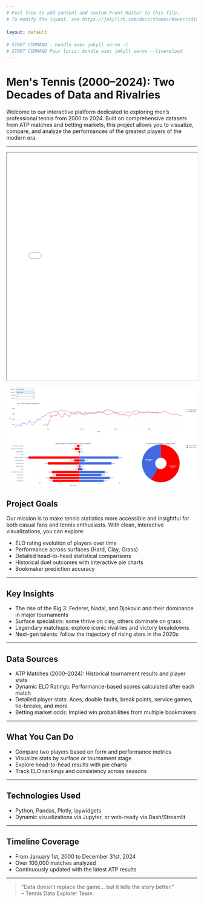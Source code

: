 ```yaml
---
# Feel free to add content and custom Front Matter to this file.
# To modify the layout, see https://jekyllrb.com/docs/themes/#overriding-theme-defaults

layout: default

# START COMMAND : bundle exec jekyll serve -l
# START COMMAND Pour loris: bundle exec jekyll serve --livereload
---
```

<!-- titre image  -->



# Men's Tennis (2000–2024): Two Decades of Data and Rivalries

Welcome to our interactive platform dedicated to exploring men’s professional tennis from 2000 to 2024. Built on comprehensive datasets from ATP matches and betting markets, this project allows you to visualize, compare, and analyze the performances of the greatest players of the modern era.

---

<iframe src="assets/htmlplot/elo_evolution.html" width="100%" height="600px"></iframe>


![Evolution ELO](assets/img/Stats.png)

## Project Goals

Our mission is to make tennis statistics more accessible and insightful for both casual fans and tennis enthusiasts. With clean, interactive visualizations, you can explore:

- ELO rating evolution of players over time
- Performance across surfaces (Hard, Clay, Grass)
- Detailed head-to-head statistical comparisons
- Historical duel outcomes with interactive pie charts
- Bookmaker prediction accuracy

---

## Key Insights

- The rise of the Big 3: Federer, Nadal, and Djokovic and their dominance in major tournaments
- Surface specialists: some thrive on clay, others dominate on grass
- Legendary matchups: explore iconic rivalries and victory breakdowns
- Next-gen talents: follow the trajectory of rising stars in the 2020s

---

## Data Sources

- ATP Matches (2000–2024): Historical tournament results and player stats
- Dynamic ELO Ratings: Performance-based scores calculated after each match
- Detailed player stats: Aces, double faults, break points, service games, tie-breaks, and more
- Betting market odds: Implied win probabilities from multiple bookmakers

---

## What You Can Do

- Compare two players based on form and performance metrics
- Visualize stats by surface or tournament stage
- Explore head-to-head results with pie charts
- Track ELO rankings and consistency across seasons

---

## Technologies Used

- Python, Pandas, Plotly, ipywidgets
- Dynamic visualizations via Jupyter, or web-ready via Dash/Streamlit

---

## Timeline Coverage

- From January 1st, 2000 to December 31st, 2024
- Over 100,000 matches analyzed
- Continuously updated with the latest ATP results

---

> “Data doesn’t replace the game… but it tells the story better.”  
> – Tennis Data Explorer Team

